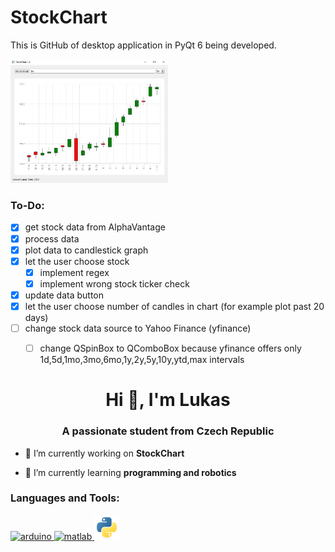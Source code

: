 # StockChart

This is GitHub of desktop application in PyQt 6 being developed. 

<img src="/Projects/Vitek_StockChart/screenshot.jpg" width=50% height=50%>




### To-Do:
- [x] get stock data from AlphaVantage
- [x] process data
- [x] plot data to candlestick graph
- [x] let the user choose stock
  - [x] implement regex
  - [x] implement wrong stock ticker check
- [x] update data button
- [x] let the user choose number of candles in chart (for example plot past 20 days) 
- [ ] change stock data source to Yahoo Finance (yfinance)
  - [ ] change QSpinBox to QComboBox because yfinance offers only 1d,5d,1mo,3mo,6mo,1y,2y,5y,10y,ytd,max intervals 







<h1 align="center">Hi 👋, I'm Lukas</h1>
<h3 align="center">A passionate student from Czech Republic</h3>

- 🔭 I’m currently working on **StockChart**

- 🌱 I’m currently learning **programming and robotics**

<p align="left">
</p>

<h3 align="left">Languages and Tools:</h3>
<p align="left"> <a href="https://www.arduino.cc/" target="_blank" rel="noreferrer"> <img src="https://cdn.worldvectorlogo.com/logos/arduino-1.svg" alt="arduino" width="40" height="40"/> </a> <a href="https://www.mathworks.com/" target="_blank" rel="noreferrer"> <img src="https://upload.wikimedia.org/wikipedia/commons/2/21/Matlab_Logo.png" alt="matlab" width="40" height="40"/> </a> <a href="https://www.python.org" target="_blank" rel="noreferrer"> <img src="https://raw.githubusercontent.com/devicons/devicon/master/icons/python/python-original.svg" alt="python" width="40" height="40"/> </a> </p>
